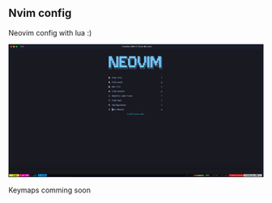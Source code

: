 ## Nvim config

Neovim config with lua :)

![nvim](https://github.com/makyfj/nvim-config/blob/main/screenshots/nvim.png?raw=true)

Keymaps comming soon
